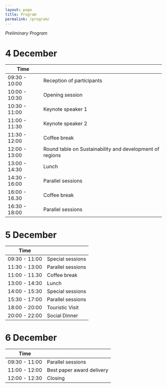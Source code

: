 ```yaml
---
layout: page
title: Program
permalink: /program/
---
```


*Preliminary Program*

# 4 December

| Time          |                                                          |
| ------------- | -------------------------------------------------------- |
| 09:30 - 10:00 | Reception of participants                                |
| 10:00 - 10:30 | Opening session                                          |
| 10:30 - 11:00 | Keynote speaker 1                                        |
| 11:00 - 11:30 | Keynote speaker 2                                        |
| 11:30 - 12:00 | Coffee break                                             |
| 12:00 - 13:00 | Round table on Sustainability and development of regions |
| 13:00 - 14:30 | Lunch                                                    |
| 14:30 - 16:00 | Parallel sessions                                        |
| 16:00 - 16.30 | Coffee break                                             |
| 16:30 - 18:00 | Parallel sessions                                        |

# 5 December

| Time          |                   |
| ------------- | ----------------- |
| 09:30 - 11:00 | Special sessions  |
| 11:30 - 13:00 | Parallel sessions |
| 11:00 - 11.30 | Coffee break      |
| 13:00 - 14:30 | Lunch             |
| 14:00 - 15:30 | Special sessions  |
| 15:30 - 17:00 | Parallel sessions |
| 18:00 - 20:00 | Touristic Visit   |
| 20:00 - 22:00 | Social Dinner     |

# 6 December

| Time            |                           |
| --------------- | ------------------------- |
| 09:30 - 11:00   | Parallel sessions         |
| 11:00 - 12:00   | Best paper award delivery |
| 12:00 - 12:30   | Closing                   |

